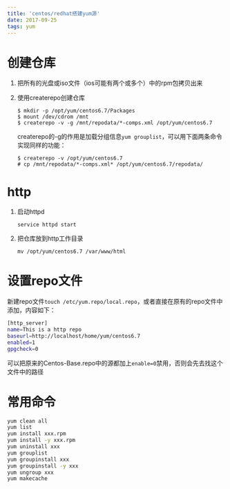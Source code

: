 ```yaml
---
title: 'centos/redhat搭建yum源'
date: 2017-09-25
tags: yum
---
```


# 创建仓库

1. 把所有的光盘或iso文件（ios可能有两个或多个）中的rpm包拷贝出来

2. 使用createrepo创建仓库

   ```shell
   $ mkdir -p /opt/yum/centos6.7/Packages
   $ mount /dev/cdrom /mnt
   $ createrepo -v -g /mnt/repodata/*-comps.xml /opt/yum/centos6.7
   ```

   createrepo的-g的作用是加载分组信息`yum grouplist`，可以用下面两条命令实现同样的功能：

   ```shell
   $ createrepo -v /opt/yum/centos6.7
   # cp /mnt/repodata/*-comps.xml* /opt/yum/centos6.7/repodata/
   ```

# http

1. 启动httpd

   ```shell
   service httpd start
   ```

2. 把仓库放到http工作目录

   ```shell
   mv /opt/yum/centos6.7 /var/www/html
   ```

# 设置repo文件

新建repo文件`touch /etc/yum.repo/local.repo`，或者直接在原有的repo文件中添加，内容如下：

```bash
[http_server]
name=This is a http repo
baseurl=http://localhost/home/yum/centos6.7
enabled=1
gpgcheck=0
```

可以把原来的Centos-Base.repo中的源都加上`enable=0`禁用，否则会先去找这个文件中的路径

# 常用命令

```bash
yum clean all
yum list
yum install xxx.rpm
yum install -y xxx.rpm
yum uninstall xxx
yum grouplist
yum groupinstall xxx
yum groupinstall -y xxx
yum ungroup xxx
yum makecache
```
